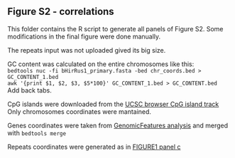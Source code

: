 ## Figure S2 - correlations

This folder contains the R script to generate all panels of Figure S2. Some modifications in the final figure were done manually. </br>

The repeats input was not uploaded gived its big size.</br>

GC content was calculated on the entire chromosomes like this:</br>
`bedtools nuc -fi bHirRus1_primary.fasta -bed chr_coords.bed > GC_CONTENT_1.bed`</br>
`awk '{print $1, $2, $3, $5*100}' GC_CONTENT_1.bed > GC_CONTENT.bed`</br>
Add back tabs.

CpG islands were downloaded from the [UCSC browser CpG island track](https://hgdownload.soe.ucsc.edu/hubs/GCF/015/227/805/GCF_015227805.1/bbi/GCF_015227805.1_bHirRus1.pri.v2.cpgIslandExt.bb)</br>
Only chromosomes coordinates were mantained.</br>

Genes coordinates were taken from [GenomicFeatures analysis](https://github.com/SwallowGenomics/BarnSwallow/tree/main/Analyses/GenomicFeatures) and merged with `bedtools merge`</br>

Repeats coordinates were generated as in [FIGURE1 panel c](https://github.com/SwallowGenomics/BarnSwallow/tree/main/Plots%20and%20figures/FIGURE1/panel_C)



